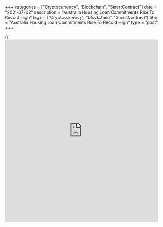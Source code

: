 +++
categories = ["Cryptocurrency", "Blockchain", "SmartContract"]
date = "2021-07-02"
description = "Australia Housing Loan Commitments Rise To Record High"
tags = ["Cryptocurrency", "Blockchain", "SmartContract"]
title = "Australia Housing Loan Commitments Rise To Record High"
type = "post"
+++

{{<iframe id="large-banner" src="https://www.bounty.group/#slide=25.0" width="100%" height="600" scrolling="no" style="border: 0px solid rgb(216, 221, 230); border-radius: 3px;">}}

Australia's new housing loan commitments increased to a new high in May,
data released today by the Australian Bureau of Statistics showed
Friday.

New housing loan commitments rose 4.9 percent in May to a new high of
A$32.6 billion, driven by [investor](https://www.fintechee.com/tutorial-for-forex-trading/investor-mode/) housing loan commitments.

The value of new loan commitments for [investor](https://www.fintechee.com/tutorial-for-forex-trading/investor-mode/) housing rose 13.3 percent
to A$9.1 billion, which was the highest level since June 2015.

New loan commitments for owner occupiers grew 1.9 percent to A$23.4
billion, the highest level since the series began.

However, for the third consecutive month there were falls in the value
of loan commitments for residential land and the construction of new
dwellings, ABS said.

For comments and feedback [contact](https://www.playgroundfx.com/contact/): editorial@rtt[news](https://www.letsplayfx.com/blog/forex-news-website/).com

[Economic News][1]

 **What parts of the world are seeing the best (and worst) economic
performances lately? Click[here][2] to check out our [Econ Scorecard][2]
and find out! See up-to-the-moment [ranking](https://www.playgroundfx.com/blog/crypto-exchange-ranking/)s for the best and worst
performers in [GDP][2], [unemployment rate][3], [inflation][4] and much
more.**

   1. www.rtt[news](https://www.letsplayfx.com/blog/forex-news-website/).com/Content/EconomicNews.aspx
   2. www.rtt[news](https://www.letsplayfx.com/blog/forex-news-website/).com/economic-scorecard/world-rank/GDP/highest-performance.aspx
   3. www.rtt[news](https://www.letsplayfx.com/blog/forex-news-website/).com/economic-scorecard/world-rank/unemployment-rate/lowest-performance.aspx
   4. www.rtt[news](https://www.letsplayfx.com/blog/forex-news-website/).com/economic-scorecard/world-rank/CPI/highest-performance.aspx